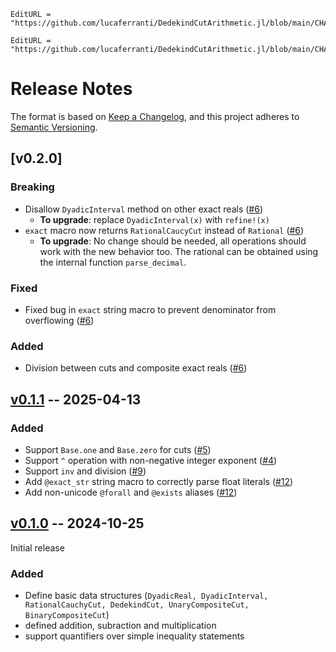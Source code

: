 ```@meta
EditURL = "https://github.com/lucaferranti/DedekindCutArithmetic.jl/blob/main/CHANGELOG.md"
```

```@meta
EditURL = "https://github.com/lucaferranti/DedekindCutArithmetic.jl/blob/main/CHANGELOG.md"
```

# Release Notes

The format is based on [Keep a Changelog](https://keepachangelog.com/en/1.0.0/), and this project adheres to [Semantic Versioning](https://semver.org/spec/v2.0.0.html).

## [v0.2.0]

### Breaking

- Disallow `DyadicInterval` method on other exact reals ([#6](https://github.com/lucaferranti/DedekindCutArithmetic.jl/issues/6))
  - **To upgrade**: replace `DyadicInterval(x)` with `refine!(x)`
- `exact` macro now returns `RationalCaucyCut` instead of `Rational` ([#6](https://github.com/lucaferranti/DedekindCutArithmetic.jl/issues/6))
  - **To upgrade**: No change should be needed, all operations should work with the new behavior too. The rational can be obtained using the internal function `parse_decimal`.

### Fixed

- Fixed bug in `exact` string macro to prevent denominator from overflowing ([#6](https://github.com/lucaferranti/DedekindCutArithmetic.jl/issues/6))

### Added

- Division between cuts and composite exact reals ([#6](https://github.com/lucaferranti/DedekindCutArithmetic.jl/issues/6))

## [v0.1.1](https://github.com/lucaferranti/DedekindCutArithmetic.jl/releases/tag/v0.1.1) -- 2025-04-13

### Added

- Support `Base.one` and `Base.zero` for cuts ([#5](https://github.com/lucaferranti/DedekindCutArithmetic.jl/issues/5))
- Support `^` operation with non-negative integer exponent ([#4](https://github.com/lucaferranti/DedekindCutArithmetic.jl/issues/4))
- Support `inv` and division ([#9](https://github.com/lucaferranti/DedekindCutArithmetic.jl/issues/9))
- Add `@exact_str` string macro to correctly parse float literals ([#12](https://github.com/lucaferranti/DedekindCutArithmetic.jl/issues/12))
- Add non-unicode `@forall` and `@exists` aliases ([#12](https://github.com/lucaferranti/DedekindCutArithmetic.jl/issues/12))

## [v0.1.0](https://github.com/lucaferranti/DedekindCutArithmetic.jl/releases/tag/v0.1.0) -- 2024-10-25

Initial release

### Added

- Define basic data structures (`DyadicReal, DyadicInterval, RationalCauchyCut, DedekindCut, UnaryCompositeCut, BinaryCompositeCut`)
- defined addition, subraction and multiplication
- support quantifiers over simple inequality statements
